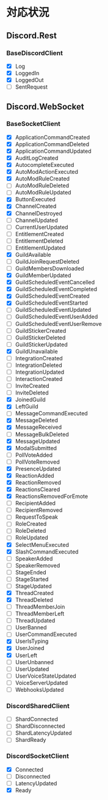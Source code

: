 
# 対応状況
## Discord.Rest
### BaseDiscordClient
- [x] Log
- [x] LoggedIn
- [x] LoggedOut
- [ ] SentRequest

## Discord.WebSocket
### BaseSocketClient
- [x] ApplicationCommandCreated
- [x] ApplicationCommandDeleted
- [x] ApplicationCommandUpdated
- [x] AuditLogCreated
- [x] AutocompleteExecuted
- [x] AutoModActionExecuted
- [x] AutoModRuleCreated
- [ ] AutoModRuleDeleted
- [ ] AutoModRuleUpdated
- [x] ButtonExecuted
- [x] ChannelCreated
- [x] ChannelDestroyed
- [ ] ChannelUpdated
- [ ] CurrentUserUpdated
- [ ] EntitlementCreated
- [ ] EntitlementDeleted
- [ ] EntitlementUpdated
- [x] GuildAvailable
- [ ] GuildJoinRequestDeleted
- [ ] GuildMembersDownloaded
- [x] GuildMemberUpdated
- [x] GuildScheduledEventCancelled
- [x] GuildScheduledEventCompleted
- [x] GuildScheduledEventCreated
- [x] GuildScheduledEventStarted
- [ ] GuildScheduledEventUpdated
- [ ] GuildScheduledEventUserAdded
- [ ] GuildScheduledEventUserRemove
- [ ] GuildStickerCreated
- [ ] GuildStickerDeleted
- [ ] GuildStickerUpdated
- [x] GuildUnavailable
- [ ] IntegrationCreated
- [ ] IntegrationDeleted
- [ ] IntegrationUpdated
- [ ] InteractionCreated
- [ ] InviteCreated
- [ ] InviteDeleted
- [x] JoinedGuild
- [x] LeftGuild
- [ ] MessageCommandExecuted
- [x] MessageDeleted
- [x] MessageReceived
- [ ] MessageBulkDeleted
- [x] MessageUpdated
- [x] ModalSubmitted
- [ ] PollVoteAdded
- [ ] PollVoteRemoved
- [x] PresenceUpdated
- [x] ReactionAdded
- [x] ReactionRemoved
- [x] ReactionsCleared
- [x] ReactionsRemovedForEmote
- [ ] RecipientAdded
- [ ] RecipientRemoved
- [ ] RequestToSpeak
- [ ] RoleCreated
- [ ] RoleDeleted
- [ ] RoleUpdated
- [x] SelectMenuExecuted
- [x] SlashCommandExecuted
- [ ] SpeakerAdded
- [ ] SpeakerRemoved
- [ ] StageEnded
- [ ] StageStarted
- [ ] StageUpdated
- [x] ThreadCreated
- [x] ThreadDeleted
- [ ] ThreadMemberJoin
- [ ] ThreadMemberLeft
- [ ] ThreadUpdated
- [ ] UserBanned
- [ ] UserCommandExecuted
- [x] UserIsTyping
- [x] UserJoined
- [x] UserLeft
- [ ] UserUnbanned
- [ ] UserUpdated
- [ ] UserVoiceStateUpdated
- [ ] VoiceServerUpdated
- [ ] WebhooksUpdated

### DiscordSharedClient
- [ ] ShardConnected
- [ ] ShardDisconnected
- [ ] ShardLatencyUpdated
- [ ] ShardReady

### DiscordSocketClient
- [x] Connected
- [ ] Disconnected
- [ ] LatencyUpdated
- [x] Ready
